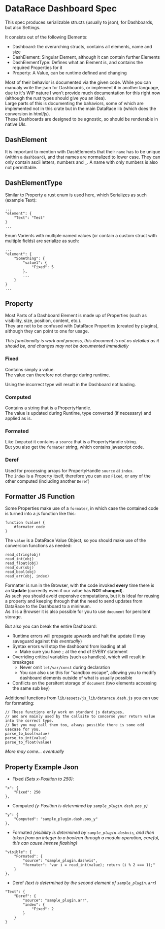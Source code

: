 # DataRace Dashboard Spec
This spec produces serializable structs (usually to json), for Dashboards, but also Settings.  
  
It consists out of the following Elements:
- Dashboard: the overarching structs, contains all elements, name and size
- DashElement: Singular Element, although it can contain further Elements
- DashElementType: Defines what an Element is, and contains the required Properties for it
- Property: A Value, can be runtime defined and changing

Most of their behavior is documented via the given code. While you can manualy write the json for Dashboards,
or implement it in another language, due to it's WIP nature I won't provide much documentation for this right now 
(although the rust types should give you an idea).  
Large parts of this is documenting the bahaviors, some of which are implemented not in this crate but in the main DataRace lib 
(which does the conversion in html/js).  
These Dashboards are designed to be agnostic, so should be renderable in native UIs.

## DashElement
It is important to mention with DashElements that their `name` has to be unique (within a `dashboard`),
and that names are normalized to lower case. They can only contain ascii letters, numbers and `_`.
A name with only numbers is also not permittable.

## DashElementType
Similar to Property a rust enum is used here, which Serializes as such (example Text):
```
...
"element": {
    "Text": "Test"
}
...
```

Enum Varients with multiple named values (or contain a custom struct with multiple fields) are serialize as such:  
```
...
"element": {
    "Something": {
        "value1": {
            "Fixed": 5
        },
        ...
    }
}
...
```

## Property
Most Parts of a Dashboard Element is made up of Properties (such as visibility, size, position, content, etc.).  
They are not to be confused with DataRace Properties (created by plugins), although they can point to one for usage.
  
*This functionalty is work and process, this document is not as detailed as it should be, and changes may not be documented immediatly*

### Fixed
Contains simply a value.  
The value can therefore not change during runtime.  
  
Using the incorrect type will result in the Dashboard not loading.

### Computed
Contains a string that is a PropertyHandle.  
The value is updated during Runtime, type converted (if necessary) and applied as is.

### Formated
Like `Computed` it contains a `source` that is a PropertyHandle string.  
But you also get the `formater` string, which contains javascript code.  

### Deref
Used for processing arrays for PropertyHandle `source` at `index`.  
The `index` is a Property itself, therefore you can use `Fixed`, or any of the other computed (including another `Deref`)
  
## Formatter JS Function
Some Properties make use of a `formater`, in which case the contained code is turned into a js function like this:
```
function (value) {
    #formater code
}
```
The `value` is a DataRace Value Object, so you should make use of the conversion functions as needed:
```
read_string(obj)
read_int(obj)
read_float(obj)
read_dur(obj)
read_bool(obj)
read_arr(obj, index)
```
  
Formatter is run in the Browser, with the code invoked **every** time there is an **Update** (currently even if our value has **NOT changed**).  
As such you should avoid expensive computations, but it is ideal for reusing a property and 
keeping through that the need to send updates from DataRace to the Dashboard to a minimum.  
As it is a Browser it is also possible for you to use `document` for persitent storage.

But also you can break the entire Dashboard:
- Runtime errors will propagate upwards and halt the update (I may saveguard against this *eventually*)
- Syntax errors will stop the dashboard from loading at all
  - Make sure you have `;` at the end of EVERY statement
- Overriding critical variables (such as handles), which will result in breakages
  - Never omit `let/var/const` during declaration
  - You can also use this for "sandbox escape", allowing you to modify dashboard elements outside of what is usually possible
- Conflicts on the persitent storage of `document` (two elements accessing the same sub key)

Additional functions from `lib/assets/js_lib/datarace.dash.js` you can use for formatting:
```
// These functions only work on standard js datatypes, 
// and are mainly used by the callsite to concerse your return value into the correct type.
// But you may call them too, always possible there is some odd usecase for you.
parse_to_bool(value)
parse_to_int(value)
parse_to_float(value)

```
*More may come... eventually*


## Property Example Json
- Fixed *(Sets x-Position to 250)*:
```
"x": {
    "Fixed": 250
},
```
- Computed *(y-Position is determined by `sample_plugin.dash.pos_y`)*
```
"y": {
    "Computed": "sample_plugin.dash.pos_y"
},
```
- Formated *(visibility is determined by `sample_plugin.dashvis`, and then taken from an integer to a boolean through a modulo operation, careful, this can cause intense flashing)*
```
"visible": {
    "Formated": {
        "source": "sample_plugin.dashvis",
        "formater": "var i = read_int(value); return (i % 2 === 1);"
    }
},
```
- Deref *(text is determined by the second element of `sample_plugin.arr`)*
```
"Text": {
    "Deref": {
        "source": "sample_plugin.arr",
        "index": {
            "Fixed": 2
        }
    }
}
```
